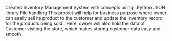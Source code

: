 Created Inventory Management System with  concepts using:
.Python
JSON library
File handling
This project will help for business purpose where owner can easily sell its product to the customer and update the inventory record for the products being sold .
Here, owner will also hold the data of Customer visiting the store, which makes storing customer data easy and smooth.
